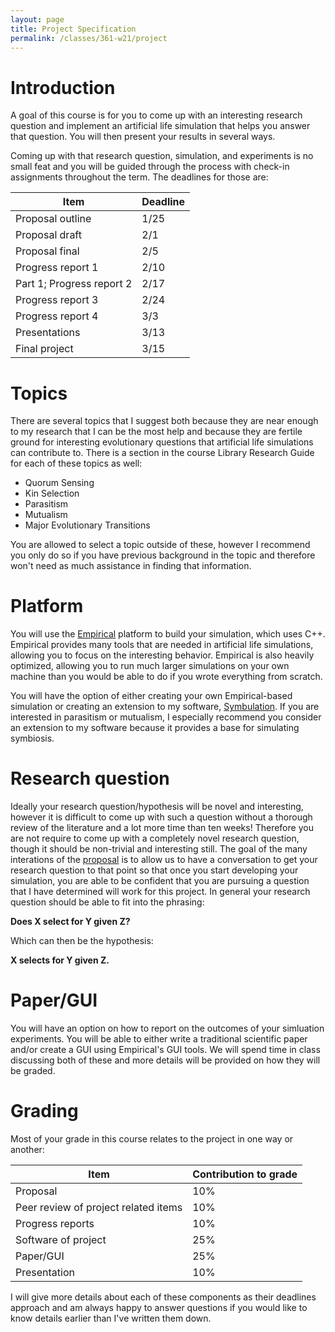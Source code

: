 ```yaml
---
layout: page
title: Project Specification
permalink: /classes/361-w21/project
---
```


# Introduction
A goal of this course is for you to come up with an interesting research question and implement an artificial life simulation that helps you answer that question. You will then present your results in several ways. 

Coming up with that research question, simulation, and experiments is no small feat and you will be guided through the process with check-in assignments throughout the term. The deadlines for those are:

| Item | Deadline |
|------|----------|
| Proposal outline | 1/25|
| Proposal draft | 2/1 |
| Proposal final | 2/5 |
| Progress report 1 | 2/10 |
| Part 1; Progress report 2 | 2/17 |
| Progress report 3 | 2/24 |
| Progress report 4 | 3/3 |
| Presentations | 3/13 |
| Final project | 3/15 |

# Topics
There are several topics that I suggest both because they are near enough to my research that I can be the most help and because they are fertile ground for interesting evolutionary questions that artificial life simulations can contribute to. There is a section in the course Library Research Guide for each of these topics as well:

* Quorum Sensing
* Kin Selection
* Parasitism
* Mutualism
* Major Evolutionary Transitions

You are allowed to select a topic outside of these, however I recommend you only do so if you have previous background in the topic and therefore won't need as much assistance in finding that information.

# Platform
You will use the [Empirical](https://empirical.readthedocs.io/en/latest/) platform to build your simulation, which uses C++. Empirical provides many tools that are needed in artificial life simulations, allowing you to focus on the interesting behavior. Empirical is also heavily optimized, allowing you to run much larger simulations on your own machine than you would be able to do if you wrote everything from scratch.

You will have the option of either creating your own Empirical-based simulation or creating an extension to my software, [Symbulation](https://anyaevostinar.github.io/SymbulationEmp/web/symbulation.html). If you are interested in parasitism or mutualism, I especially recommend you consider an extension to my software because it provides a base for simulating symbiosis.

# Research question
Ideally your research question/hypothesis will be novel and interesting, however it is difficult to come up with such a question without a thorough review of the literature and a lot more time than ten weeks! Therefore you are not require to come up with a completely novel research question, though it should be non-trivial and interesting still. The goal of the many interations of the [proposal](/classes/361-w21/proposal) is to allow us to have a conversation to get your research question to that point so that once you start developing your simulation, you are able to be confident that you are pursuing a question that I have determined will work for this project. In general your research question should be able to fit into the phrasing:

**Does X select for Y given Z?**

Which can then be the hypothesis:

**X selects for Y given Z.**

# Paper/GUI
You will have an option on how to report on the outcomes of your simluation experiments. You will be able to either write a traditional scientific paper and/or create a GUI using Empirical's GUI tools. We will spend time in class discussing both of these and more details will be provided on how they will be graded.

# Grading
Most of your grade in this course relates to the project in one way or another:

| Item | Contribution to grade |
|------|-------|
| Proposal | 10%|
|Peer review of project related items | 10%|
|Progress reports | 10%|
|Software of project | 25%|
|Paper/GUI | 25%|
|Presentation | 10%|

I will give more details about each of these components as their deadlines approach and am always happy to answer questions if you would like to know details earlier than I've written them down.